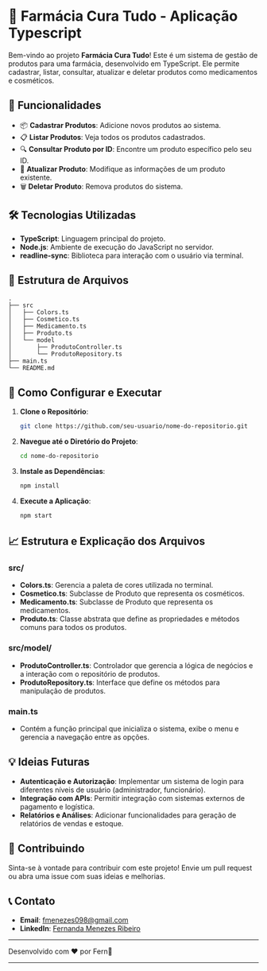 # 🏥 Farmácia Cura Tudo - Aplicação Typescript 

Bem-vindo ao projeto **Farmácia Cura Tudo**! Este é um sistema de gestão de produtos para uma farmácia, desenvolvido em TypeScript. Ele permite cadastrar, listar, consultar, atualizar e deletar produtos como medicamentos e cosméticos.

## 🚀 Funcionalidades

- 📦 **Cadastrar Produtos**: Adicione novos produtos ao sistema.
- 📋 **Listar Produtos**: Veja todos os produtos cadastrados.
- 🔍 **Consultar Produto por ID**: Encontre um produto específico pelo seu ID.
- 🔄 **Atualizar Produto**: Modifique as informações de um produto existente.
- 🗑️ **Deletar Produto**: Remova produtos do sistema.

## 🛠️ Tecnologias Utilizadas

- **TypeScript**: Linguagem principal do projeto.
- **Node.js**: Ambiente de execução do JavaScript no servidor.
- **readline-sync**: Biblioteca para interação com o usuário via terminal.

## 📂 Estrutura de Arquivos

```
.
├── src
│   ├── Colors.ts
│   ├── Cosmetico.ts
│   ├── Medicamento.ts
│   ├── Produto.ts
│   └── model
│       ├── ProdutoController.ts
│       └── ProdutoRepository.ts
├── main.ts
└── README.md
```

## 🚧 Como Configurar e Executar

1. **Clone o Repositório**:

   ```bash
   git clone https://github.com/seu-usuario/nome-do-repositorio.git
   ```

2. **Navegue até o Diretório do Projeto**:

   ```bash
   cd nome-do-repositorio
   ```

3. **Instale as Dependências**:

   ```bash
   npm install
   ```

4. **Execute a Aplicação**:

   ```bash
   npm start
   ```

## 📈 Estrutura e Explicação dos Arquivos

### src/

- **Colors.ts**: Gerencia a paleta de cores utilizada no terminal.
- **Cosmetico.ts**: Subclasse de Produto que representa os cosméticos.
- **Medicamento.ts**: Subclasse de Produto que representa os medicamentos.
- **Produto.ts**: Classe abstrata que define as propriedades e métodos comuns para todos os produtos.

### src/model/

- **ProdutoController.ts**: Controlador que gerencia a lógica de negócios e a interação com o repositório de produtos.
- **ProdutoRepository.ts**: Interface que define os métodos para manipulação de produtos.

### main.ts

- Contém a função principal que inicializa o sistema, exibe o menu e gerencia a navegação entre as opções.

## 💡 Ideias Futuras

- **Autenticação e Autorização**: Implementar um sistema de login para diferentes níveis de usuário (administrador, funcionário).
- **Integração com APIs**: Permitir integração com sistemas externos de pagamento e logística.
- **Relatórios e Análises**: Adicionar funcionalidades para geração de relatórios de vendas e estoque.

## 🤝 Contribuindo

Sinta-se à vontade para contribuir com este projeto! Envie um pull request ou abra uma issue com suas ideias e melhorias.

## 📞 Contato

- **Email**: [fmenezes098@gmail.com](mailto:fmenezes098@gmail.com)
- **LinkedIn**: [Fernanda Menezes Ribeiro](https://www.linkedin.com/in/fernanda-menezes-ribeiro/)

---

Desenvolvido com ❤️ por Fern🌿

---

